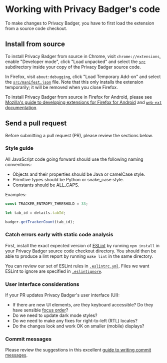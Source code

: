 # Working with Privacy Badger's code

To make changes to Privacy Badger, you have to first load the extension from a source code checkout.


## Install from source

To install Privacy Badger from source in Chrome, visit `chrome://extensions`, enable "Developer mode", click "Load unpacked" and select the [`src`](../src/) subdirectory inside your copy of the Privacy Badger source code.

In Firefox, visit `about:debugging`, click "Load Temporary Add-on" and select the [`src/manifest.json`](../src/manifest.json) file. Note that this only installs the extension temporarily; it will be removed when you close Firefox.

To install Privacy Badger from source in Firefox for Android, please see [Mozilla's guide to developing extensions for Firefox for Android](https://extensionworkshop.com/documentation/develop/developing-extensions-for-firefox-for-android/) and [`web-ext` documentation](https://extensionworkshop.com/documentation/develop/getting-started-with-web-ext/#testing-in-firefox-for-android).


## Send a pull request

Before submitting a pull request (PR), please review the sections below.

### Style guide

All JavaScript code going forward should use the following naming conventions:

- Objects and their properties should be Java or camelCase style.
- Primitive types should be Python or snake_case style.
- Constants should be ALL_CAPS.

Examples:

```javascript
const TRACKER_ENTROPY_THRESHOLD = 33;

let tab_id = details.tabId;

badger.getTrackerCount(tab_id);
```

### Catch errors early with static code analysis

First, install the exact expected version of [ESLint](https://eslint.org) by running `npm install` in your Privacy Badger source code checkout directory. You should then be able to produce a lint report by running `make lint` in the same directory.

You can review our set of ESLint rules in [`.eslintrc.yml`](/.eslintrc.yml). Files we want ESLint to ignore are specified in [`.eslintignore`](/.eslintignore).

### User interface considerations

If your PR updates Privacy Badger's user interface (UI):

- If there are new UI elements, are they keyboard accessible? Do they have sensible [focus order](https://www.w3.org/WAI/WCAG21/Understanding/focus-order)?
- Do we need to update dark mode styles?
- Do we need to make any fixes for right-to-left (RTL) locales?
- Do the changes look and work OK on smaller (mobile) displays?

### Commit messages

Please review the suggestions in this excellent [guide to writing commit messages](https://chris.beams.io/posts/git-commit/).
